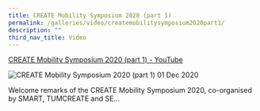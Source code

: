 ```yaml
---
title: CREATE Mobility Symposium 2020 (part 1)
permalink: /galleries/video/createmobilitysymposium2020part1/
description: ""
third_nav_title: Video
---
```

[CREATE Mobility Symposium 2020 (part 1) - YouTube](https://www.youtube.com/embed/kpkGhOzWM4Y?html5=1&rel=0)

![CREATE Mobility Symposium 2020 (part 1)](https://img.youtube.com/vi/kpkGhOzWM4Y/default.jpg)
01 Dec 2020

Welcome remarks of the CREATE Mobility Symposium 2020, co-organised by SMART, TUMCREATE and SE...